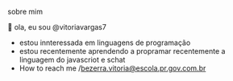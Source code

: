 sobre mim 

&#129498; ola, eu sou  @vitoriavargas7
- estou innteressada em linguagens de programação 
- estou recentemente aprendendo a propramar recentemente a linguagem do javascriot e schat 
 - How to reach me /bezerra.vitoria@escola.pr.gov.com.br 
